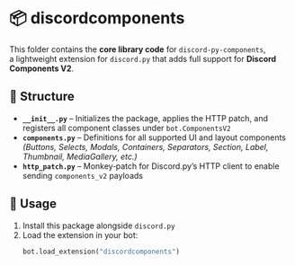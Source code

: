 # 📦 discordcomponents

This folder contains the **core library code** for `discord-py-components`,  
a lightweight extension for `discord.py` that adds full support for **Discord Components V2**.

## 📁 Structure

- **`__init__.py`** – Initializes the package, applies the HTTP patch, and registers all component classes under `bot.ComponentsV2`
- **`components.py`** – Definitions for all supported UI and layout components  
  _(Buttons, Selects, Modals, Containers, Separators, Section, Label, Thumbnail, MediaGallery, etc.)_
- **`http_patch.py`** – Monkey‑patch for Discord.py’s HTTP client to enable sending `components_v2` payloads

## 🚀 Usage

1. Install this package alongside `discord.py`
2. Load the extension in your bot:
   ```python
   bot.load_extension("discordcomponents")
